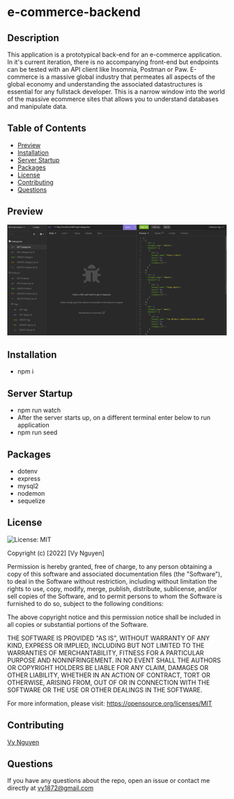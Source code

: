 # e-commerce-backend

## Description
This application is a prototypical back-end for an e-commerce application. In it's current iteration, there is no accompanying front-end but endpoints can be tested with an API client like Insomnia, Postman or Paw. E-commerce is a massive global industry that permeates all aspects of the global economy and understanding the associated datastructures is essential for any fullstack developer. This is a narrow window into the world of the massive ecommerce sites that allows you to understand databases and manipulate data.

## Table of Contents
* [Preview](#Preview)
* [Installation](#Installation)
* [Server Startup](#Server-Startup)
* [Packages](#Packages)
* [License](#License)
* [Contributing](#Contributing)
* [Questions](#Questions)

## Preview
![Render](./assets/demo/demo.gif)

## Installation
* npm i

## Server Startup
* npm run watch
* After the server starts up, on a different terminal enter below to run application
* npm run seed

## Packages
* dotenv
* express
* mysql2
* nodemon
* sequelize

## License
![License: MIT](https://img.shields.io/badge/License-MIT-blue.svg)

Copyright (c) [2022] [Vy Nguyen]

Permission is hereby granted, free of charge, to any person obtaining a copy of this software and associated documentation files (the "Software"), to deal in the Software without restriction, including without limitation the rights to use, copy, modify, merge, publish, distribute, sublicense, and/or sell copies of the Software, and to permit persons to whom the Software is furnished to do so, subject to the following conditions:

The above copyright notice and this permission notice shall be included in all copies or substantial portions of the Software.

THE SOFTWARE IS PROVIDED "AS IS", WITHOUT WARRANTY OF ANY KIND, EXPRESS OR IMPLIED, INCLUDING BUT NOT LIMITED TO THE WARRANTIES OF MERCHANTABILITY, FITNESS FOR A PARTICULAR PURPOSE AND NONINFRINGEMENT. IN NO EVENT SHALL THE AUTHORS OR COPYRIGHT HOLDERS BE LIABLE FOR ANY CLAIM, DAMAGES OR OTHER LIABILITY, WHETHER IN AN ACTION OF CONTRACT, TORT OR OTHERWISE, ARISING FROM, OUT OF OR IN CONNECTION WITH THE SOFTWARE OR THE USE OR OTHER DEALINGS IN THE SOFTWARE.

For more information, please visit: https://opensource.org/licenses/MIT

## Contributing
[Vy Nguyen](https://github.com/Vy187)

## Questions
If you have any questions about the repo, open an issue or contact me directly at vy1872@gmail.com